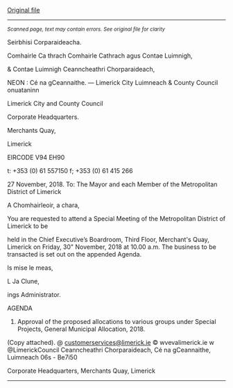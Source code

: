 [Original file](https://www.limerick.ie/sites/default/files/media/documents/2018-11/Agenda%20Special%20Meeting%20of%20Metropolitan%20District%2030th%20November%202018.pdf)

---
*<small>Scanned page, text may contain errors. See original file for clarity</small>*  

Seirbhisi Corparaideacha.

Comhairle Ca thrach Comhairle Cathrach agus Contae Luimnigh,

& Contae Luimnigh Ceanncheathri Chorparaideach,

NEON : Cé na gCeannaithe.
— Limerick City Luimneach
& County Council onuataninn

Limerick City and County Council

Corporate Headquarters.

Merchants Quay,

Limerick

EIRCODE V94 EH90

t: +353 (0) 61 557150
f; +353 (0) 61 415 266

27 November, 2018.
To: The Mayor and each Member of the Metropolitan District of Limerick

A Chomhairleoir, a chara,

You are requested to attend a Special Meeting of the Metropolitan District of Limerick to be

held in the Chief Executive’s Boardroom, Third Floor, Merchant's Quay, Limerick on Friday,
30" November, 2018 at 10.00 a.m. The business to be transacted is set out on the appended
Agenda.

Is mise le meas,

L
Ja Clune,

ings Administrator.

AGENDA
1. Approval of the proposed allocations to various groups under Special Projects, General
Municipal Allocation, 2018.

(Copy attached).
@ customerservices@limerick.ie
© wvevalimerick.ie
w @LimerickCouncil
Ceanncheathri Chorparaideach, Cé na gCeannaithe, Luimneach 06s - Be7i50

Corporate Headquarters, Merchants Quay, Limerick


---
